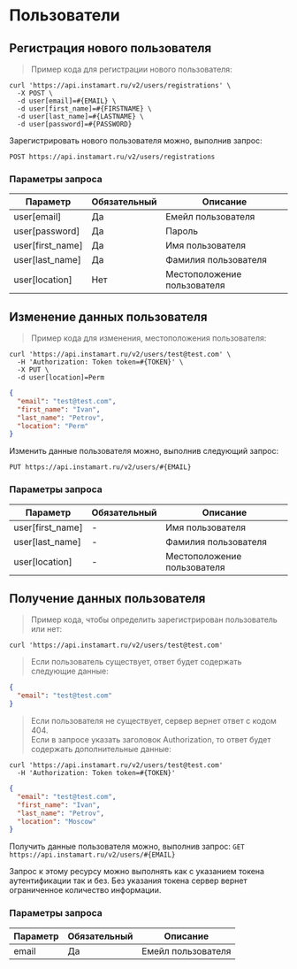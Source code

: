 # Пользователи

## Регистрация нового пользователя

> Пример кода для регистрации нового пользователя:

```shell
curl 'https://api.instamart.ru/v2/users/registrations' \
  -X POST \
  -d user[email]=#{EMAIL} \
  -d user[first_name]=#{FIRSTNAME} \
  -d user[last_name]=#{LASTNAME} \
  -d user[password]=#{PASSWORD}
```

Зарегистрировать нового пользователя можно, выполнив запрос:

`POST https://api.instamart.ru/v2/users/registrations`

### Параметры запроса

Параметр | Обязательный | Описание
--------- | ------- | -----------
user[email] | Да | Емейл пользователя
user[password] | Да | Пароль
user[first_name] | Да | Имя пользователя
user[last_name] | Да | Фамилия пользователя
user[location] | Нет | Местоположение пользователя

## Изменение данных пользователя

> Пример кода для изменения, местоположения пользователя:

```shell
curl 'https://api.instamart.ru/v2/users/test@test.com' \
  -H 'Authorization: Token token=#{TOKEN}' \
  -X PUT \
  -d user[location]=Perm
```
```json
{
  "email": "test@test.com",
  "first_name": "Ivan",
  "last_name": "Petrov",
  "location": "Perm"
}
```

Изменить данные пользоватeля можно, выполнив следующий запрос:

`PUT https://api.instamart.ru/v2/users/#{EMAIL}`

### Параметры запроса

Параметр | Обязательный | Описание
--------- | ------- | -----------
user[first_name] | - | Имя пользователя
user[last_name] | - | Фамилия пользователя
user[location] | - | Местоположение пользователя

## Получение данных пользователя

> Пример кода, чтобы определить зарегистрирован пользователь или нет:

```shell
curl 'https://api.instamart.ru/v2/users/test@test.com'
```
> Если пользователь существует, ответ будет содержать следующие данные:

```json
{
  "email": "test@test.com"
}
```

> Если пользователя не существует, сервер вернет ответ с кодом 404.<br>Если в запросе указать заголовок Authorization, то ответ будет содержать дополнительные данные:

```shell
curl 'https://api.instamart.ru/v2/users/test@test.com'
  -H 'Authorization: Token token=#{TOKEN}'
```

```json
{
  "email": "test@test.com",
  "first_name": "Ivan",
  "last_name": "Petrov",
  "location": "Moscow"
}
```

Получить данные пользователя можно, выполнив запрос:
`GET https://api.instamart.ru/v2/users/#{EMAIL}`

Запрос к этому ресурсу можно выполнять как с указанием токена аутентификации так и без. Без указания токена сервер вернет ограниченное количество информации.

### Параметры запроса

Параметр | Обязательный | Описание
--------- | ------- | -----------
email | Да | Емейл пользователя
